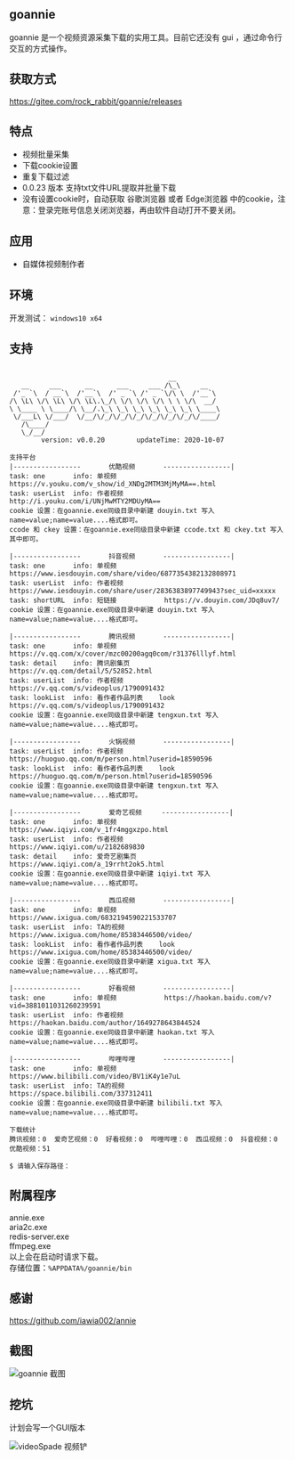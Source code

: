 ## goannie
goannie 是一个视频资源采集下载的实用工具。目前它还没有 gui ，通过命令行交互的方式操作。


## 获取方式
https://gitee.com/rock_rabbit/goannie/releases

## 特点
* 视频批量采集
* 下载cookie设置
* 重复下载过滤
* 0.0.23 版本 支持txt文件URL提取并批量下载 
* 没有设置cookie时，自动获取 谷歌浏览器 或者 Edge浏览器 中的cookie，注意：登录完账号信息关闭浏览器，再由软件自动打开不要关闭。

## 应用
* 自媒体视频制作者

## 环境
开发测试：
`windows10 x64`

## 支持
```

                                        __
   __     ___      __      ___     ___ /\_\     __
 /'_ `\  / __`\  /'__`\  /' _ `\ /' _ `\/\ \  /'__`\
/\ \L\ \/\ \L\ \/\ \L\.\_/\ \/\ \/\ \/\ \ \ \/\  __/
\ \____ \ \____/\ \__/.\_\ \_\ \_\ \_\ \_\ \_\ \____\
 \/___L\ \/___/  \/__/\/_/\/_/\/_/\/_/\/_/\/_/\/____/
   /\____/
   \_/__/
        version: v0.0.20        updateTime: 2020-10-07

支持平台
|-----------------       优酷视频       -----------------|
task: one       info: 单视频            https://v.youku.com/v_show/id_XNDg2MTM3MjMyMA==.html
task: userList  info: 作者视频          http://i.youku.com/i/UNjMwMTY2MDUyMA==
cookie 设置：在goannie.exe同级目录中新建 douyin.txt 写入name=value;name=value....格式即可。
ccode 和 ckey 设置：在goannie.exe同级目录中新建 ccode.txt 和 ckey.txt 写入其中即可。

|-----------------       抖音视频       -----------------|
task: one       info: 单视频            https://www.iesdouyin.com/share/video/6877354382132808971
task: userList  info: 作者视频          https://www.iesdouyin.com/share/user/2836383897749943?sec_uid=xxxxx
task: shortURL  info: 短链接            https://v.douyin.com/JDq8uv7/
cookie 设置：在goannie.exe同级目录中新建 douyin.txt 写入name=value;name=value....格式即可。

|-----------------       腾讯视频       -----------------|
task: one       info: 单视频            https://v.qq.com/x/cover/mzc00200agq0com/r31376lllyf.html
task: detail    info: 腾讯剧集页        https://v.qq.com/detail/5/52852.html
task: userList  info: 作者视频          https://v.qq.com/s/videoplus/1790091432
task: lookList  info: 看作者作品列表    look https://v.qq.com/s/videoplus/1790091432
cookie 设置：在goannie.exe同级目录中新建 tengxun.txt 写入name=value;name=value....格式即可。

|-----------------       火锅视频       -----------------|
task: userList  info: 作者视频          https://huoguo.qq.com/m/person.html?userid=18590596
task: lookList  info: 看作者作品列表    look https://huoguo.qq.com/m/person.html?userid=18590596
cookie 设置：在goannie.exe同级目录中新建 tengxun.txt 写入name=value;name=value....格式即可。

|-----------------       爱奇艺视频     -----------------|
task: one       info: 单视频            https://www.iqiyi.com/v_1fr4mggxzpo.html
task: userList  info: 作者视频          https://www.iqiyi.com/u/2182689830
task: detail    info: 爱奇艺剧集页      https://www.iqiyi.com/a_19rrht2ok5.html
cookie 设置：在goannie.exe同级目录中新建 iqiyi.txt 写入name=value;name=value....格式即可。

|-----------------       西瓜视频       -----------------|
task: one       info: 单视频            https://www.ixigua.com/6832194590221533707
task: userList  info: TA的视频          https://www.ixigua.com/home/85383446500/video/
task: lookList  info: 看作者作品列表    look https://www.ixigua.com/home/85383446500/video/
cookie 设置：在goannie.exe同级目录中新建 xigua.txt 写入name=value;name=value....格式即可。

|-----------------       好看视频       -----------------|
task: one       info: 单视频            https://haokan.baidu.com/v?vid=3881011031260239591
task: userList  info: 作者视频          https://haokan.baidu.com/author/1649278643844524
cookie 设置：在goannie.exe同级目录中新建 haokan.txt 写入name=value;name=value....格式即可。

|-----------------       哔哩哔哩       -----------------|
task: one       info: 单视频            https://www.bilibili.com/video/BV1iK4y1e7uL
task: userList  info: TA的视频          https://space.bilibili.com/337312411
cookie 设置：在goannie.exe同级目录中新建 bilibili.txt 写入name=value;name=value....格式即可。

下载统计
腾讯视频：0  爱奇艺视频：0  好看视频：0  哔哩哔哩：0  西瓜视频：0  抖音视频：0  优酷视频：51

$ 请输入保存路径：
```

## 附属程序
annie.exe  
aria2c.exe  
redis-server.exe  
ffmpeg.exe  
以上会在启动时请求下载。  
存储位置：`%APPDATA%/goannie/bin`

## 感谢
https://github.com/iawia002/annie

## 截图
![goannie 截图](http://image.68wu.cn/blog/goannie_20201007.png)
## 挖坑
计划会写一个GUI版本

![videoSpade 视频铲](http://image.68wu.cn/blog/videoSpade_20201007.png)